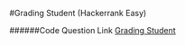 #Grading Student (Hackerrank Easy)


######Code Question Link [Grading Student](https://www.hackerrank.com/challenges/grading/problem)